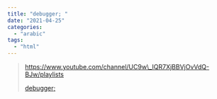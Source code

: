 ```yaml
---
title: "debugger; "
date: "2021-04-25"
categories:
  - "arabic"
tags:
  - "html"
---
```


> https://www.youtube.com/channel/UC9w\_IQR7XjBBVjOvVdQ-BJw/playlists
>
> [debugger; ](https://www.youtube.com/channel/UC9w_IQR7XjBBVjOvVdQ-BJw/playlists)
